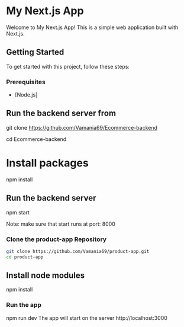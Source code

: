 # My Next.js App

Welcome to My Next.js App! This is a simple web application built with Next.js.

## Getting Started

To get started with this project, follow these steps:

### Prerequisites

- [Node.js]


## Run the backend server from 

git clone https://github.com/Vamania69/Ecommerce-backend

cd Ecommerce-backend
# Install packages 
 
 npm install

## Run the backend server
 npm start

 Note: make sure that start runs at port: 8000

### Clone the product-app Repository

```bash
git clone https://github.com/Vamania69/product-app.git
cd product-app


```

## Install node modules
npm install

### Run the app

npm run dev
   The app will start on the server http://localhost:3000